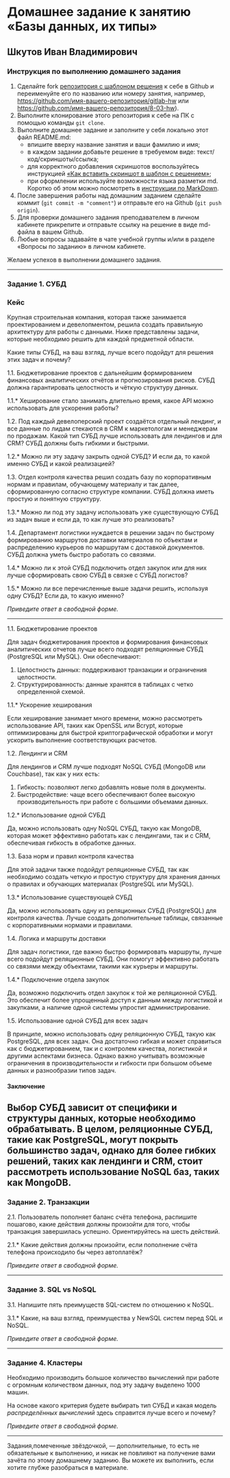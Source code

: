 # Домашнее задание к занятию «Базы данных, их типы»


## Шкутов Иван Владимирович


### Инструкция по выполнению домашнего задания

1. Сделайте fork [репозитория c шаблоном решения](https://github.com/netology-code/sys-pattern-homework) к себе в Github и переименуйте его по названию или номеру занятия, например, https://github.com/имя-вашего-репозитория/gitlab-hw или https://github.com/имя-вашего-репозитория/8-03-hw).
2. Выполните клонирование этого репозитория к себе на ПК с помощью команды `git clone`.
3. Выполните домашнее задание и заполните у себя локально этот файл README.md:
   - впишите вверху название занятия и ваши фамилию и имя;
   - в каждом задании добавьте решение в требуемом виде: текст/код/скриншоты/ссылка;
   - для корректного добавления скриншотов воспользуйтесь инструкцией [«Как вставить скриншот в шаблон с решением»](https://github.com/netology-code/sys-pattern-homework/blob/main/screen-instruction.md);
   - при оформлении используйте возможности языка разметки md. Коротко об этом можно посмотреть в [инструкции по MarkDown](https://github.com/netology-code/sys-pattern-homework/blob/main/md-instruction.md).
4. После завершения работы над домашним заданием сделайте коммит (`git commit -m "comment"`) и отправьте его на Github (`git push origin`).
5. Для проверки домашнего задания преподавателем в личном кабинете прикрепите и отправьте ссылку на решение в виде md-файла в вашем Github.
6. Любые вопросы задавайте в чате учебной группы и/или в разделе «Вопросы по заданию» в личном кабинете.

Желаем успехов в выполнении домашнего задания.

---

### Задание 1. СУБД

### Кейс
Крупная строительная компания, которая также занимается проектированием и девелопментом, решила создать 
правильную архитектуру для работы с данными. Ниже представлены задачи, которые необходимо решить для
каждой предметной области. 

Какие типы СУБД, на ваш взгляд, лучше всего подойдут для решения этих задач и почему? 
 
1.1. Бюджетирование проектов с дальнейшим формированием финансовых аналитических отчётов и прогнозирования рисков.
СУБД должна гарантировать целостность и чёткую структуру данных.

1.1.* Хеширование стало занимать длительно время, какое API можно использовать для ускорения работы? 

1.2. Под каждый девелоперский проект создаётся отдельный лендинг, и все данные по лидам стекаются в CRM к 
маркетологам и менеджерам по продажам. Какой тип СУБД лучше использовать для лендингов и для CRM? 
СУБД должны быть гибкими и быстрыми.

1.2.* Можно ли эту задачу закрыть одной СУБД? И если да, то какой именно СУБД и какой реализацией?

1.3. Отдел контроля качества решил создать базу по корпоративным нормам и правилам, обучающему материалу 
и так далее, сформированную согласно структуре компании. СУБД должна иметь простую и понятную структуру.

1.3.* Можно ли под эту задачу использовать уже существующую СУБД из задач выше и если да, то как лучше это 
реализовать?

1.4. Департамент логистики нуждается в решении задач по быстрому формированию маршрутов доставки материалов 
по объектам и распределению курьеров по маршрутам с доставкой документов. СУБД должна уметь быстро работать
со связями.

1.4.* Можно ли к этой СУБД подключить отдел закупок или для них лучше сформировать свою СУБД в связке с СУБД 
логистов?

1.5.* Можно ли все перечисленные выше задачи решить, используя одну СУБД? Если да, то какую именно?

*Приведите ответ в свободной форме.*

---

1.1. Бюджетирование проектов

Для задач бюджетирования проектов и формирования финансовых аналитических отчетов лучше всего подходят реляционные СУБД (PostgreSQL или MySQL). Они обеспечивают:
1.	Целостность данных: поддерживают транзакции и ограничения целостности.
2.	Структурированность: данные хранятся в таблицах с четко определенной схемой.

   
1.1.* Ускорение хеширования

Если хеширование занимает много времени, можно рассмотреть использование API, таких как OpenSSL или Bcrypt, которые оптимизированы для быстрой криптографической обработки и могут ускорить выполнение соответствующих расчетов.


1.2. Лендинги и CRM

Для лендингов и CRM лучше подходят NoSQL СУБД (MongoDB или Couchbase), так как у них есть:
1.	Гибкость: позволяют легко добавлять новые поля в документы.
2.	Быстродействие: чаще всего обеспечивают более высокую производительность при работе с большими объемами данных.

   
1.2.* Использование одной СУБД

Да, можно использовать одну NoSQL СУБД, такую как MongoDB, которая может эффективно работать как с лендингами, так и с CRM, обеспечивая гибкость в обработке данных.


1.3. База норм и правил контроля качества

Для этой задачи также подойдут реляционные СУБД, так как необходимо создать четкую и простую структуру для хранения данных о правилах и обучающих материалах (PostgreSQL или MySQL).


1.3.* Использование существующей СУБД

Да, можно использовать одну из реляционных СУБД (PostgreSQL) для контроля качества. Лучше создать дополнительные таблицы, связанные с корпоративными нормами и правилами.


1.4. Логика и маршруты доставки

Для задач логистики, где важно быстро формировать маршруты, лучше всего подойдут реляционные СУБД. Они помогут эффективно работать со связями между объектами, такими как курьеры и маршруты.


1.4.* Подключение отдела закупок

Да, возможно подключить отдел закупок к той же реляционной СУБД. Это обеспечит более упрощенный доступ к данным между логистикой и закупками, а наличие одной системы упростит администрирование.


1.5. Использование одной СУБД для всех задач

В принципе, можно использовать одну реляционную СУБД, такую как PostgreSQL, для всех задач. Она достаточно гибкая и может справиться как с бюджетированием, так и с контролем качества, логистикой и другими аспектами бизнеса. Однако важно учитывать возможные ограничения в производительности и гибкости при большом объеме данных и разнообразии типов задач.


#### Заключение

Выбор СУБД зависит от специфики и структуры данных, которые необходимо обрабатывать. В целом, реляционные СУБД, такие как PostgreSQL, могут покрыть большинство задач, однако для более гибких решений, таких как лендинги и CRM, стоит рассмотреть использование NoSQL баз, таких как MongoDB.
 
---


### Задание 2. Транзакции

2.1. Пользователь пополняет баланс счёта телефона, распишите пошагово, какие действия должны произойти для того, чтобы 
транзакция завершилась успешно. Ориентируйтесь на шесть действий.

2.1.* Какие действия должны произойти, если пополнение счёта телефона происходило бы через автоплатёж?

*Приведите ответ в свободной форме.*

---

### Задание 3. SQL vs NoSQL

3.1. Напишите пять преимуществ SQL-систем по отношению к NoSQL. 

3.1.* Какие, на ваш взгляд, преимущества у NewSQL систем перед SQL и NoSQL.

*Приведите ответ в свободной форме.*

---

### Задание 4. Кластеры

Необходимо производить большое количество вычислений при работе с огромным количеством данных, под эту задачу 
выделено 1000 машин. 

На основе какого критерия будете выбирать тип СУБД и какая модель *распределённых вычислений* 
здесь справится лучше всего и почему?

*Приведите ответ в свободной форме.*

---

Задания,помеченные звёздочкой, — дополнительные, то есть не обязательные к выполнению, и никак не повлияют на получение вами зачёта по этому домашнему заданию. Вы можете их выполнить, если хотите глубже разобраться в материале.

